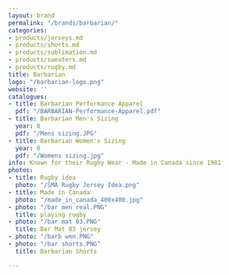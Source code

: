 ```yaml
---
layout: brand
permalink: "/brands/barbarian/"
categories:
- products/jerseys.md
- products/shorts.md
- products/sublimation.md
- products/sweaters.md
- products/rugby.md
title: Barbarian
logo: "/barbarian-logo.png"
website: ''
catalogues:
- title: Barbarian Performance Apparel
  pdf: "/BARBARIAN-Performance-Apparel.pdf"
- title: Barbarian Men's Sizing
  year: 0
  pdf: "/Mens sizing.JPG"
- title: Barbarian Women's Sizing
  year: 0
  pdf: "/Womens sizing.jpg"
info: Known for their Rugby Wear - Made in Canada since 1981
photos:
- title: Rugby idea
  photo: "/SMA Rugby Jersey Idea.png"
- title: Made in Canada
  photo: "/made_in_canada_400x400.jpg"
- photo: "/bar men real.PNG"
  title: playing rugby
- photo: "/bar mat 03.PNG"
  title: Bar Mat 03 jersey
- photo: "/barb wmn.PNG"
- photo: "/bar shorts.PNG"
  title: Barbarian Shorts

---
```

